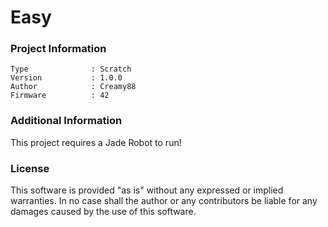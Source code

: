 Easy
================



### Project Information
```
Type              : Scratch
Version           : 1.0.0
Author            : Creamy88
Firmware          : 42
```

### Additional Information
This project requires a Jade Robot to run!

### License
This software is provided "as is" without any expressed or implied warranties.  In no case shall the author or any contributors be liable for any damages caused by the use of this software.

